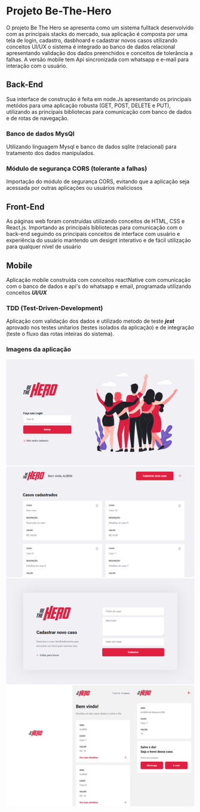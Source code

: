 # Projeto Be-The-Hero

O projeto Be The Hero se apresenta como um sistema fulltack desenvolvido com as principais stacks do mercado, sua aplicação é composta por uma tela de login, cadastro, dasbhoard e cadastrar novos casos utilizando conceitos UI/UX o sistema é integrado ao banco de dados relacional apresentando validação dos dados preenchidos e conceitos de tolerância a falhas. A versão mobile tem Api sincronizada com whatsapp e e-mail para interação com o usuário.

## Back-End

Sua interface de construção é feita em node.Js apresentando os principais metódos para uma aplicação robusta (GET, POST, DELETE e PUT), utilizando as principais bibliotecas para comunicação com banco de dados e de rotas de navegação.

### Banco de dados MysQl

Utilizando linguagem Mysql e banco de dados sqlite (relacional) para tratamento dos dados manipulados.

### Módulo de segurança CORS (tolerante a falhas)

Importação do módulo de segurança CORS, evitando que a aplicação seja acessada por outras aplicações ou usuários maliciosos 

## Front-End

As páginas web foram construídas utilizando conceitos de HTML, CSS e React.js. Importando as principais bibliotecas para comunicação com o back-end seguindo os principais conceitos de interface com usuário e experiência do usuário mantendo um designt interativo e de fácil utilização para qualquer nível de usuário   

## Mobile

Aplicação mobile construída com conceitos reactNative com comunicação com o banco de dados e api's do whatsapp e email, programada utilizando conceitos ***UI/UX***


### TDD (Test-Driven-Development)

Aplicação com validação dos dados e utilizado metodo de teste ***jest*** aprovado nos testes unitarios (testes isolados da aplicação) e de integração (teste o fluxo das rotas inteiras do sistema).

### Imagens da aplicação

![Image](https://github.com/irrigador/ProjetOng/blob/master/imagens%20aplica%C3%A7%C3%A3o/login.png?raw=true)
![Image](https://github.com/irrigador/ProjetOng/blob/master/imagens%20aplica%C3%A7%C3%A3o/detalhes%20dos%20casos.png?raw=true)
![Image](https://github.com/irrigador/ProjetOng/blob/master/imagens%20aplica%C3%A7%C3%A3o/cadastro%20de%20novos%20casos.png?raw=true)
![Image](https://github.com/irrigador/ProjetOng/blob/master/imagens%20aplica%C3%A7%C3%A3o/telas%20mobile.png?raw=true)
